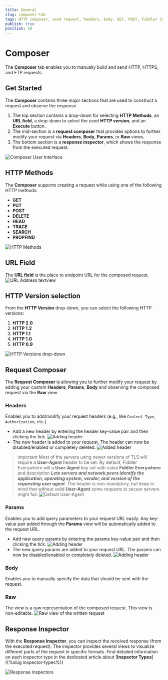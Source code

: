 ```yaml
---
title: General
slug: composer-tab
tags: HTTP composer, send request, headers, body, GET, POST, Fiddler Composer
publish: true
position: 10
---
```


# Composer

The __Composer__ tab enables you to manually build and send HTTP, HTTPS, and FTP requests.

## Get Started

The __Composer__ contains three major sections that are used to construct a request and observe the response.

1. The top section contains a drop-down for selecting __HTTP Methods__, an __URL field__, a drop-down to select the used __HTTP version__, and an __Execute__ button.
2. The mid-section is  a __request composer__ that provides options to further modify your request via __Headers__, __Body__, __Params__, or __Raw__ views.
3. The bottom section is a __response inspector__, which shows the response from the executed request.

![Composer User Interface](../../images/composer/composer-sections.png)

## HTTP Methods

The __Composer__ supports creating a request while using one of the following HTTP methods:

- __GET__
- __PUT__
- __POST__
- __DELETE__
- __HEAD__
- __TRACE__
- __SEARCH__
- __PROPFIND__

![HTTP Methods](../../images/composer/composer-http-methods.png)

## URL Field

The  __URL field__ is the place to endpoint URL for the composed request.
![URL Address textview](../../images/composer/composer-addresss-bar.png)

## HTTP Version selection

From the __HTTP Version__ drop-down, you can select the following HTTP versions:
1. __HTTP 2.0__
2. __HTTP 1.2__
3. __HTTP 1.1__
4. __HTTP 1.0__
5. __HTTP 0.9__

![HTTP Versions drop-down](../../images/composer/composer-http-version.png)

## Request Composer

The __Request Composer__ is allowing you to further modify your request by adding your custom __Headers__, __Params__, __Body__ and observing the composed request via the __Raw__ view.

### Headers

Enables you to add/modify your request headers (e.g., like `Content-Type`, `Authorization`, etc.). 
 - Add a new header by entering the header key-value pair and then clicking the tick.
 ![Adding header](../../images/composer/composer-headers-before.png)
 - The new header is added to your request. The header can now be disabled/enabled or completely deleted.
  ![Added header](../../images/composer/composer-headers-after.png)

>important Most of the servers using newer versions of TLS will require a **User-Agent** header to be set. By default, Fiddler Everywhere will a **User-Agent** key set with value **Fiddler Everywhere** and description **_Lets servers and network peers identify the application, operating system, vendor, and version of the requesting user agent_**. The header is non-mandatory, but keep in mind that without valid **User-Agent** some requests to secure servers might fail.
![Default User-Agent](../../images/composer/composer-user-agent.png)

### Params

Enables you to add query parameters to your request URL easily. Any key-value pair added through the  __Params__ view will be automatically added to the request URL.
 - Add new query params by entering the params key-value pair and then clicking the tick.
 ![Adding header](../../images/composer/composer-params-before.png)
 - The new query params are added to your request URL. The params can now be disabled/enabled or completely deleted.
 ![Adding header](../../images/composer/composer-params-after.png)


### Body

Enables you to manually specify the data that should be sent with the request.

### Raw

The view is a raw representation of the composed request. This view is non-editable.
![Raw view of the written request](../../images/composer/composer-raw-view.png)

## Response Inspector

With the __Response Inspector__, you can inspect the received response (from the executed request). The inspector provides several views to visualize different parts of the request in specific formats. Find detailed information on each inspector type in the dedicated article about [__Inspector Types__]({%slug inspector-types%})

![Response inspectors](../../images/composer/composer-response-inspectors.png)
